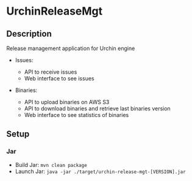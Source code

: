 # UrchinReleaseMgt
## Description
Release management application for Urchin engine

- Issues:
  - API to receive issues
  - Web interface to see issues
  
- Binaries:
  - API to upload binaries on AWS S3
  - API to download binaries and retrieve last binaries version
  - Web interface to see statistics of binaries

## Setup
### Jar
- Build Jar: `mvn clean package`
- Launch Jar: `java -jar ./target/urchin-release-mgt-[VERSION].jar`
